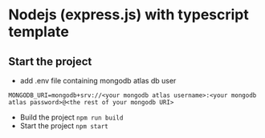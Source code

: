 # Nodejs (express.js) with typescript template

## Start the project

- add .env file containing mongodb atlas db user

```
MONGODB_URI=mongodb+srv://<your mongodb atlas username>:<your mongodb atlas password>@<the rest of your mongodb URI>
```

- Build the project `npm run build`
- Start the project `npm start`
